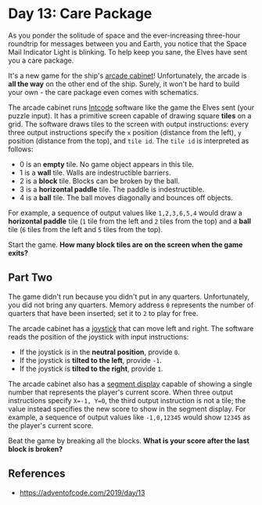 # Day 13: Care Package

As you ponder the solitude of space and the ever-increasing three-hour roundtrip for messages between you and Earth, you notice that the Space Mail Indicator Light is blinking. To help keep you sane, the Elves have sent you a care package.

It's a new game for the ship's [arcade cabinet](https://en.wikipedia.org/wiki/Arcade_cabinet)! Unfortunately, the arcade is **all the way** on the other end of the ship. Surely, it won't be hard to build your own - the care package even comes with schematics.

The arcade cabinet runs [Intcode](https://adventofcode.com/2019/day/9) software like the game the Elves sent (your puzzle input). It has a primitive screen capable of drawing square **tiles** on a grid. The software draws tiles to the screen with output instructions: every three output instructions specify the `x` position (distance from the left), `y` position (distance from the top), and `tile id`. The `tile id` is interpreted as follows:

- 0 is an **empty** tile. No game object appears in this tile.
- 1 is a **wall** tile. Walls are indestructible barriers.
- 2 is a **block** tile. Blocks can be broken by the ball.
- 3 is a **horizontal paddle** tile. The paddle is indestructible.
- 4 is a **ball** tile. The ball moves diagonally and bounces off objects.

For example, a sequence of output values like `1,2,3,6,5,4` would draw a **horizontal paddle** tile (`1` tile from the left and `2` tiles from the top) and a **ball** tile (`6` tiles from the left and `5` tiles from the top).

Start the game. **How many block tiles are on the screen when the game exits?**

## Part Two

The game didn't run because you didn't put in any quarters. Unfortunately, you did not bring any quarters. Memory address `0` represents the number of quarters that have been inserted; set it to `2` to play for free.

The arcade cabinet has a [joystick](https://en.wikipedia.org/wiki/Joystick) that can move left and right. The software reads the position of the joystick with input instructions:

- If the joystick is in the **neutral position**, provide `0`.
- If the joystick is **tilted to the left**, provide `-1`.
- If the joystick is **tilted to the right**, provide `1`.

The arcade cabinet also has a [segment display](https://en.wikipedia.org/wiki/Display_device#Segment_displays) capable of showing a single number that represents the player's current score. When three output instructions specify `X=-1, Y=0`, the third output instruction is not a tile; the value instead specifies the new score to show in the segment display. For example, a sequence of output values like `-1,0,12345` would show `12345` as the player's current score.

Beat the game by breaking all the blocks. **What is your score after the last block is broken?**

## References
- https://adventofcode.com/2019/day/13
